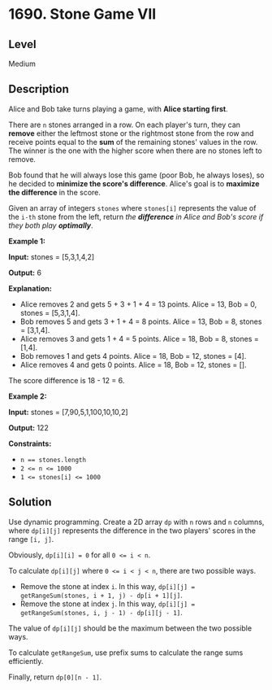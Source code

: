 # 1690. Stone Game VII
## Level
Medium

## Description
Alice and Bob take turns playing a game, with **Alice starting first**.

There are `n` stones arranged in a row. On each player's turn, they can **remove** either the leftmost stone or the rightmost stone from the row and receive points equal to the **sum** of the remaining stones' values in the row. The winner is the one with the higher score when there are no stones left to remove.

Bob found that he will always lose this game (poor Bob, he always loses), so he decided to **minimize the score's difference**. Alice's goal is to **maximize the difference** in the score.

Given an array of integers `stones` where `stones[i]` represents the value of the `i-th` stone from the left, return *the **difference** in Alice and Bob's score if they both play **optimally***.

**Example 1:**

**Input:** stones = [5,3,1,4,2]

**Output:** 6

**Explanation:**
- Alice removes 2 and gets 5 + 3 + 1 + 4 = 13 points. Alice = 13, Bob = 0, stones = [5,3,1,4].
- Bob removes 5 and gets 3 + 1 + 4 = 8 points. Alice = 13, Bob = 8, stones = [3,1,4].
- Alice removes 3 and gets 1 + 4 = 5 points. Alice = 18, Bob = 8, stones = [1,4].
- Bob removes 1 and gets 4 points. Alice = 18, Bob = 12, stones = [4].
- Alice removes 4 and gets 0 points. Alice = 18, Bob = 12, stones = [].

The score difference is 18 - 12 = 6.

**Example 2:**

**Input:** stones = [7,90,5,1,100,10,10,2]

**Output:** 122

**Constraints:**

* `n == stones.length`
* `2 <= n <= 1000`
* `1 <= stones[i] <= 1000`

## Solution
Use dynamic programming. Create a 2D array `dp` with `n` rows and `n` columns, where `dp[i][j]` represents the difference in the two players' scores in the range `[i, j]`.

Obviously, `dp[i][i] = 0` for all `0 <= i < n`.

To calculate `dp[i][j]` where `0 <= i < j < n`, there are two possible ways.
- Remove the stone at index `i`. In this way, `dp[i][j] = getRangeSum(stones, i + 1, j) - dp[i + 1][j]`.
- Remove the stone at index `j`. In this way, `dp[i][j] = getRangeSum(stones, i, j - 1) - dp[i][j - 1]`.

The value of `dp[i][j]` should be the maximum between the two possible ways.

To calculate `getRangeSum`, use prefix sums to calculate the range sums efficiently.

Finally, return `dp[0][n - 1]`.
